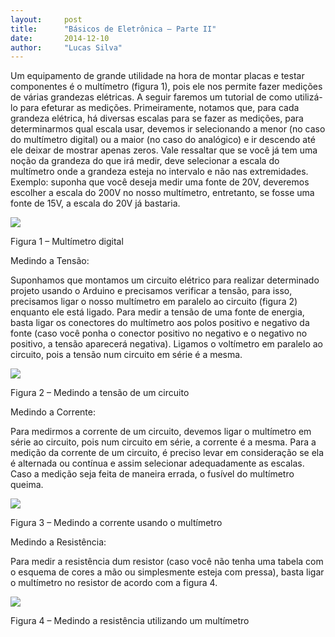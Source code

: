 ```yaml
---
layout:     post
title:      "Básicos de Eletrônica – Parte II"
date:       2014-12-10
author:     "Lucas Silva"
---
```




Um equipamento de grande utilidade na hora de montar placas e testar componentes é o multímetro (figura 1), pois ele nos permite fazer medições de várias grandezas elétricas. A seguir faremos um tutorial de como utilizá-lo para efeturar as medições. Primeiramente, notamos que, para cada grandeza elétrica, há diversas escalas para se fazer as medições, para determinarmos qual escala usar, devemos ir selecionando a menor (no caso do multímetro digital) ou a maior (no caso do analógico) e ir descendo até ele deixar de mostrar apenas zeros. Vale ressaltar que se você já tem uma noção da grandeza do que irá medir, deve selecionar a escala do multímetro onde a grandeza esteja no intervalo e não nas extremidades. Exemplo: suponha que você deseja medir uma fonte de 20V, deveremos escolher a escala do 200V no nosso multímetro, entretanto, se fosse uma fonte de 15V, a escala do 20V já bastaria.

<img src="{{ site.baseurl }}/post_img/multimetro.jpg" style="margin: 0 auto; max-height: 390px;">

Figura 1 – Multímetro digital

Medindo a Tensão:

 

Suponhamos que montamos um circuito elétrico para realizar determinado projeto usando o Arduino e precisamos verificar a tensão, para isso, precisamos ligar o nosso multímetro em paralelo ao circuito (figura 2) enquanto ele está ligado. Para medir a tensão de uma fonte de energia, basta ligar os conectores do multímetro aos polos positivo e negativo da fonte (caso você ponha o conector positivo no negativo e o negativo no positivo, a tensão aparecerá negativa). Ligamos o voltímetro em paralelo ao circuito, pois a tensão num circuito em série é a mesma.

<img src="{{ site.baseurl }}/post-img/measuring-voltage.jpg" style="margin: 0 auto; max-height: 390px;">

Figura 2 – Medindo a tensão de um circuito

 

Medindo a Corrente:

 

Para medirmos a corrente de um circuito, devemos ligar o multímetro em série ao circuito, pois num circuito em série, a corrente é a mesma. Para a medição da corrente de um circuito, é preciso levar em consideração se ela é alternada ou contínua e assim selecionar adequadamente as escalas. Caso a medição seja feita de maneira errada, o fusível do multímetro queima.

<img src="{{ site.baseurl }}/post-img/measuring-current.jpg" style="margin: 0 auto; max-height: 390px;">

Figura 3 – Medindo a corrente usando o multímetro

Medindo a Resistência:

 

Para medir a resistência dum resistor (caso você não tenha uma tabela com o esquema de cores a mão ou simplesmente esteja com pressa), basta ligar o multímetro no resistor de acordo com a figura 4.

<img src="{{ site.baseurl }}/post-img/multimeters-resistance-measurement.jpg" style="margin: 0 auto; max-height: 390px;">

Figura 4 – Medindo a resistência utilizando um multímetro


